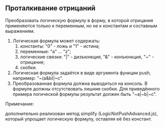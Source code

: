 ## Проталкивание отрицаний

Преобразовать логическую формулу в форму, в которой отрицания применяются только к переменным, но не к константам и составным выражениям.
1) Логическая формула может содержать:
   1. константы: "0" - ложь и "1" - истина;
   2. переменные: "a" ... "z";
   3. логические связки: "|" - дизъюнкция, "&" - конъюнкция, "~" - отрицание;
   4. скобки.
2) Логическая формула задаётся в виде аргумента функции push, например: "~(a&b)|~c".
3) Преобразованная формула должна выводиться на консоль. В формуле должны отсутствовать лишние скобки. Для приведённого примера логической формулы результат должен быть "~a|~b|~c".

Примечание:

дополнительно реализован метод simplify (LogicNotPushAdvanced.js), который упрощает логическую формулу, оставляя её без констант.
